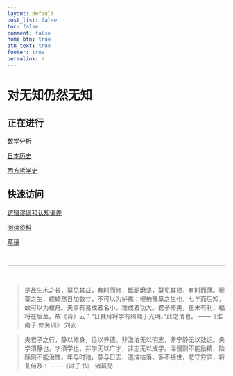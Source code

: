 ```yaml
---
layout: default
post_list: false
toc: false
comment: false
home_btn: true
btn_text: true
footer: true
permalink: /
---
```


# 对无知仍然无知

## 正在进行

[数学分析]({{site.url}}/MATH/2-数学分析/)

[日本历史]({{site.url}}/HIST/2-日本历史年表/)

[西方哲学史]({{site.url}}/PHIL/3-西方哲学笔记)

## 快速访问

[逻辑谬误和认知偏差]({{site.url}}/writings/逻辑谬误和认知偏差/)

[阅读资料]({{site.url}}/pages/readings/)

[草稿]({{site.url}}/pages/drafts/)

<br>

***

<br>

> 是故生木之长，莫见其益，有时而修，砥砺磨坚，莫见其损，有时而薄。藜藿之生，蝡蝡然日加数寸，不可以为栌栋；楩柟豫章之生也，七年而后知，故可以为棺舟。夫事有易成者名小，难成者功大。君子修美，虽未有利，福将在后至。故《诗》云：“日就月将学有缉熙于光明。”此之谓也。    ——《淮南子·修务训》 刘安


> 夫君子之行，静以修身，俭以养德。非澹泊无以明志，非宁静无以致远。夫学须静也，才须学也，非学无以广才，非志无以成学。淫慢则不能励精，险躁则不能治性。年与时驰，意与日去，遂成枯落，多不接世，悲守穷庐，将复何及！  ——《诫子书》 诸葛亮